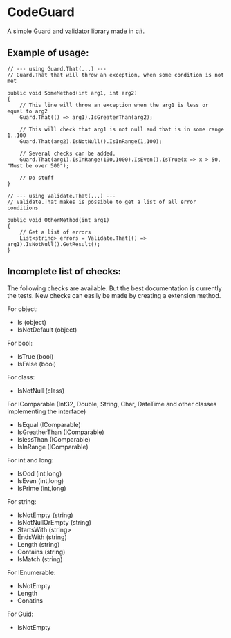 CodeGuard
=========

A simple Guard and validator library made in c#.

Example of usage:
-----------------
	
	// --- using Guard.That(...) ---
	// Guard.That that will throw an exception, when some condition is not met

	public void SomeMethod(int arg1, int arg2)
	{
		// This line will throw an exception when the arg1 is less or equal to arg2
		Guard.That(() => arg1).IsGreaterThan(arg2);

		// This will check that arg1 is not null and that is in some range 1..100
		Guard.That(arg2).IsNotNull().IsInRange(1,100);

		// Several checks can be added.
		Guard.That(arg1).IsInRange(100,1000).IsEven().IsTrue(x => x > 50, "Must be over 500");

		// Do stuff
	}

	// --- using Validate.That(...) ---
	// Validate.That makes is possible to get a list of all error conditions

	public void OtherMethod(int arg1)
	{
		// Get a list of errors
		List<string> errors = Validate.That(() => arg1).IsNotNull().GetResult();
	}


Incomplete list of checks:
--------------------------

The following checks are available. But the best documentation is currently the tests.
New checks can easily be made by creating a extension method.

For object:

* Is<Type> (object)
* IsNotDefault (object)

For bool:

* IsTrue (bool)
* IsFalse (bool)

For class:

* IsNotNull (class)

For IComparable (Int32, Double, String, Char, DateTime and other classes implementing the interface)

* IsEqual (IComparable)
* IsGreatherThan (IComparable)
* IslessThan (IComparable)
* IsInRange (IComparable)

For int and long:

* IsOdd (int,long)
* IsEven (int,long)
* IsPrime (int,long)

For string:

* IsNotEmpty (string)
* IsNotNullOrEmpty (string)
* StartsWith (string>
* EndsWith (string)
* Length (string)
* Contains (string)
* IsMatch (string)

For IEnumerable:

* IsNotEmpty
* Length
* Conatins

For Guid:

* IsNotEmpty
